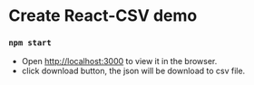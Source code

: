# Create React-CSV demo

### `npm start`
- Open [http://localhost:3000](http://localhost:3000) to view it in the browser.
- click download button, the json will be download to csv file.
